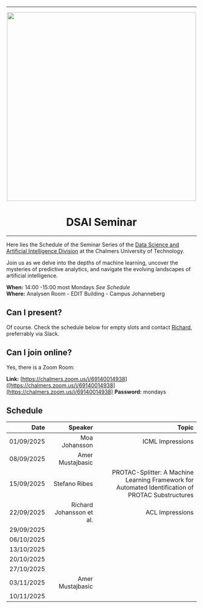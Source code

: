 
---

<div id="header" align="center", padding: 0px;>
  <img src="https://upload.wikimedia.org/wikipedia/commons/thumb/d/d4/Chalmers_wordmark.svg/1280px-Chalmers_wordmark.svg.png" width="500" />
  <h1>DSAI Seminar</h1>
</div>

---



Here lies the Schedule of the Seminar Series of the [Data Science and Artificial Intelligence Division](https://www.chalmers.se/en/departments/cse/our-research/data-science-and-ai/) at the Chalmers University of Technology.<br> 

Join us as we delve into the depths of machine learning, uncover the mysteries of predictive analytics, and navigate the evolving landscapes of artificial intelligence.

**When:** 14:00 -15:00 most Mondays *See Schedule* <br>
**Where:** Analysen Room - EDIT Building - Campus Johanneberg

## Can I present?

Of course. Check the schedule below for empty slots and contact [Richard](https://www.chalmers.se/personer/ricbec/), preferrably via Slack.

## Can I join online?

Yes, there is a Zoom Room:

**Link:** [https://chalmers.zoom.us/j/69140014938]([https://chalmers.zoom.us/j/69140014938](https://chalmers.zoom.us/j/69140014938)
**Password:** mondays


## Schedule

|       Date | Speaker | Topic|
|-----------:|--------:|------:|
| 01/09/2025 | Moa Johansson| ICML Impressions       |
| 08/09/2025 | Amer Mustajbasic |       |
| 15/09/2025 | Stefano Ribes | PROTAC-Splitter: A Machine Learning Framework for Automated Identification of PROTAC Substructures            |
| 22/09/2025 |Richard Johansson et al. | ACL Impressions|
| 29/09/2025 ||       |
| 06/10/2025 |         |       |
| 13/10/2025 |         |       |
| 20/10/2025 ||   |
| 27/10/2025 |   |
| 03/11/2025 | Amer Mustajbasic    |        |
| 10/11/2025 ||       |

